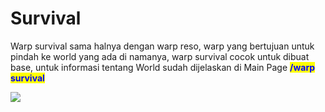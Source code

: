# Survival

Warp survival sama halnya dengan warp reso, warp yang bertujuan untuk pindah ke world yang ada di namanya, warp survival cocok untuk dibuat base, untuk informasi tentang World sudah dijelaskan di Main Page <mark style="color:blue;">**/warp survival**</mark>

![](../../../.gitbook/assets/2023-06-28\_13.38.51.png)

